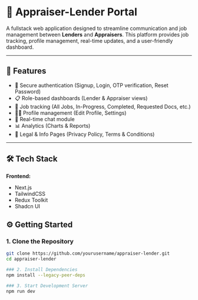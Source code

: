 # 🏦 Appraiser-Lender Portal

A fullstack web application designed to streamline communication and job management between **Lenders** and **Appraisers**. This platform provides job tracking, profile management, real-time updates, and a user-friendly dashboard.

---

## 🚀 Features

- 🔐 Secure authentication (Signup, Login, OTP verification, Reset Password)
- 📋 Role-based dashboards (Lender & Appraiser views)
- 📄 Job tracking (All Jobs, In-Progress, Completed, Requested Docs, etc.)
- 🧑‍💼 Profile management (Edit Profile, Settings)
- 💬 Real-time chat module
- 📊 Analytics (Charts & Reports)
- 📃 Legal & Info Pages (Privacy Policy, Terms & Conditions)

---

## 🛠️ Tech Stack

**Frontend:**
- Next.js
- TailwindCSS
- Redux Toolkit
- Shadcn UI


## ⚙️ Getting Started

### 1. Clone the Repository

```bash
git clone https://github.com/yourusername/appraiser-lender.git
cd appraiser-lender

### 2. Install Dependencies
npm install --legacy-peer-deps

### 3. Start Development Server
npm run dev
